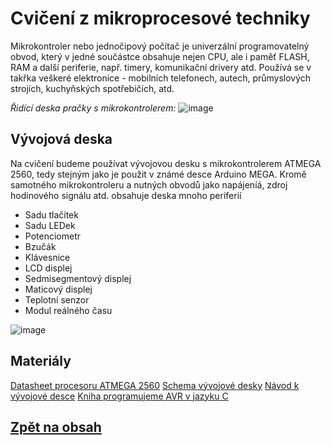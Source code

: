 # Cvičení z mikroprocesové techniky

Mikrokontroler nebo jednočipový počítač je univerzální programovatelný obvod, který v jedné součástce obsahuje nejen CPU, ale i paměť FLASH, RAM a další periferie, např. timery, komunikační drivery atd. 
Používá se v takřka veškeré elektronice - mobilních telefonech, autech, průmyslových strojích, kuchyňských spotřebičích, atd.

*Řidící deska pračky s mikrokontrolerem:*
![image](https://github.com/user-attachments/assets/4ddd435f-bf11-4394-ab2c-6a4da0eba87a)



## Vývojová deska
Na cvičení budeme používat vývojovou desku s mikrokontrolerem ATMEGA 2560, tedy stejným jako je použit v známé desce Arduino MEGA. 
Kromě samotného mikrokontroleru a nutných obvodů jako napájeníá, zdroj hodinového signálu atd. obsahuje deska mnoho periferií
- Sadu tlačítek
- Sadu LEDek
- Potenciometr
- Bzučák
- Klávesnice
- LCD displej 
- Sedmisegmentový displej
- Maticový displej
- Teplotní senzor
- Modul reálného času

![image](https://github.com/user-attachments/assets/de16f7ad-a684-4414-b524-4fa95ec349ab)

## Materiály

[Datasheet procesoru ATMEGA 2560](files/Atmel-AVR-2560_datasheet.pdf)
[Schema vývojové desky](files/Development_board_schematics.pdf)
[Návod k vývojové desce](files/Development_board_manual.pdf)
[Kniha programujeme AVR v jazyku C](files/Programujeme_AVR_kniha.pdf)

## [Zpět na obsah](README.md)
